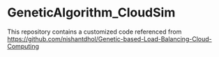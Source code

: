 # GeneticAlgorithm_CloudSim
This repository contains a customized code referenced from https://github.com/nishantdhol/Genetic-based-Load-Balancing-Cloud-Computing  

